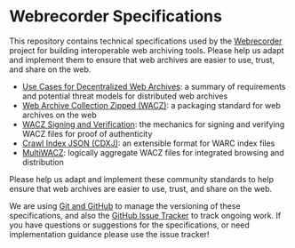 # Webrecorder Specifications

This repository contains technical specifications used by the [Webrecorder] project for building interoperable web archiving tools. Please help us adapt and implement them to ensure that web archives are easier to use, trust, and share on the web.

* [Use Cases for Decentralized Web Archives]: a summary of requirements and potential threat models for distributed web archives
* [Web Archive Collection Zipped (WACZ)]: a packaging standard for web archives on the web
* [WACZ Signing and Verification]: the mechanics for signing and verifying WACZ files for proof of authenticity
* [Crawl Index JSON (CDXJ)]: an extensible format for WARC index files
* [MultiWACZ]: logically aggregate WACZ files for integrated browsing and distribution

Please help us adapt and implement these community standards to help ensure that web archives are easier to use, trust, and share on the web.

We are using [Git and GitHub](https://github.com/webrecorder/specs/) to manage the versioning of these specifications, and also the [GitHub Issue Tracker](https://github.com/webrecorder/specs/issues/) to track ongoing work. If you have questions or suggestions for the specifications, or need implementation guidance please use the issue tracker!

[Webrecorder]: https://webrecorder.net
[Web Archive Collection Zipped (WACZ)]: https://specs.webrecorder.net/wacz/latest/
[Use Cases for Decentralized Web Archives]: https://specs.webrecorder.net/use-cases/latest/
[WACZ Signing and Verification]: https://specs.webrecorder.net/wacz-auth/latest/
[Crawl Index JSON (CDXJ)]: https://specs.webrecorder.net/cdxj/latest/
[MultiWACZ]: https://specs.webrecorder.net/multi-wacz/latest/
